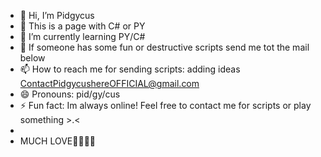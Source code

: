 - 👋 Hi, I’m Pidgycus
- 👀 This is a page with C# or PY
- 🌱 I’m currently learning PY/C#
- 💞️ If someone has some fun or destructive scripts send me tot the mail below
- 📫 How to reach me for sending scripts: adding ideas ContactPidgycushereOFFICIAL@gmail.com 
- 😄 Pronouns: pid/gy/cus
- ⚡ Fun fact: Im always online! Feel free to contact me for scripts or play something >.<
- 
- MUCH LOVE💞️💞️💞️💞️
